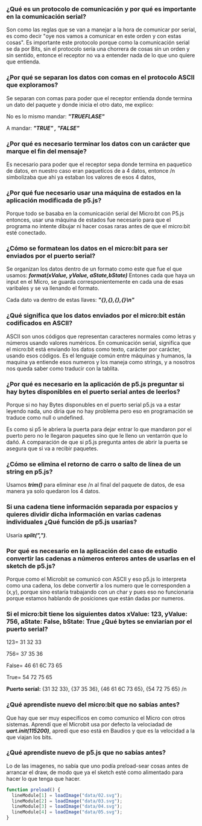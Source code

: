 ### ¿Qué es un protocolo de comunicación y por qué es importante en la comunicación serial?
Son como las reglas que se van a manejar a la hora de comunicar por serial, es como decir "oye nos vamos a comunicar en este orden y con estas cosas". Es importante este protocolo porque como la comunicación serial se da por Bits, sin el protocolo sería una chorrera de cosas sin un orden y sin sentido, entonce el receptor no va a entender nada de lo que uno quiere que entienda.

### ¿Por qué se separan los datos con comas en el protocolo ASCII que exploramos?
Se separan con comas para poder que el receptor entienda donde termina un dato del paquete y donde inicia el otro dato, me explico:

No es lo mismo mandar: ***"TRUEFLASE"***

A mandar: ***"TRUE" , "FALSE"***

### ¿Por qué es necesario terminar los datos con un carácter que marque el fin del mensaje?
Es necesario para poder que el receptor sepa donde termina en paquetico de datos, en nuestro caso eran paqueticos de a 4 datos, entonce /n simbolizaba que ahi ya estaban los valores de esos 4 datos,

### ¿Por qué fue necesario usar una máquina de estados en la aplicación modificada de p5.js?
Porque todo se basaba en la comunicación serial del Micro:bt con P5.js entonces, usar una máquina de estados fue necesario para que el programa no intente dibujar ni hacer cosas raras antes de que el micro:bit esté conectado.

### ¿Cómo se formatean los datos en el micro:bit para ser enviados por el puerto serial?
Se organizan los datos dentro de un formato como este que fue el que usamos: ***format(xValue, yValue, aState,bState)***
Entones cada que haya un input en el Micro, se guarda corresponientemente en cada una de esas varibales y se va llenando el formato.

Cada dato va dentro de estas llaves: ***"{},{},{},{}\n"***

### ¿Qué significa que los datos enviados por el micro:bit están codificados en ASCII?
ASCII son unos códigos que representan caracteres normales como letras y números usando valores numéricos.
En comunicación serial, significa que el micro:bit está enviando los datos como texto, carácter por carácter, usando esos códigos.
Es el lenguaje común entre máquinas y humanos, la maquina ya entiende esos numeros y los maneja como strings, y a nosotros nos queda saber como traducir con la tablita.

### ¿Por qué es necesario en la aplicación de p5.js preguntar si hay bytes disponibles en el puerto serial antes de leerlos?
Porque si no hay Bytes disponubles en el puerto serial p5.js va a estar leyendo nada, uno diria que no hay problema pero eso en programación se traduce como null o undefined. 

Es como si p5 le abriera la puerta para dejar entrar lo que mandaron por el puerto pero no le llegaron paquetes sino que le lleno un ventarrón que lo dañó.
A comparación de que si p5.js pregunta antes de abrir la puerta se asegura que si va a recibir paquetes.

### ¿Cómo se elimina el retorno de carro o salto de línea de un string en p5.js?
Usamos ***trim()*** para eliminar ese /n al final del paquete de datos, de esa manera ya solo quedaron los 4 datos.

### Si una cadena tiene información separada por espacios y quieres dividir dicha información en varias cadenas individuales ¿Qué función de p5.js usarías?
Usaría ***split(",")***.

### Por qué es necesario en la aplicación del caso de estudio convertir las cadenas a números enteros antes de usarlas en el sketch de p5.js?
Porque como el Microbit se comunicó con ASCII y eso p5.js lo interpreta como una cadena, los debe convertir a los numero que le corresponden a (x,y), porque sino estaría trabajando con un char y pues eso no funcionaria porque estamos hablando de posiciones que están dadas por numeros.

### Si el micro:bit tiene los siguientes datos xValue: 123, yValue: 756, aState: False, bState: True ¿Qué bytes se enviarían por el puerto serial?

123= 31 32 33

756= 37 35 36

False= 46 61 6C 73 65

True= 54 72 75 65

**Puerto seríal:**
{31 32 33}, {37 35 36}, {46 61 6C 73 65}, {54 72 75 65} /n

### ¿Qué aprendiste nuevo del micro:bit que no sabías antes?
Que hay que ser muy especificos en como comunico el Micro con otros sistemas.
Aprendí que el Microbit usa por defecto la velociadad de ***uart.init(115200)***, apredí que eso está en Baudios y que es la velocidad a la que viajan los bits. 


### ¿Qué aprendiste nuevo de p5.js que no sabías antes?
Lo de las imagenes, no sabía que uno podía preload-sear cosas antes de arrancar el draw, de modo que ya el sketch esté como alimentado para hacer lo que tenga que hacer.

```js
function preload() {
  lineModule[1] = loadImage("data/02.svg");
  lineModule[2] = loadImage("data/03.svg");
  lineModule[3] = loadImage("data/04.svg");
  lineModule[4] = loadImage("data/05.svg");
}
```

